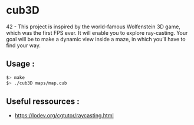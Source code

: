 # cub3D

42 - This project is inspired by the world-famous Wolfenstein 3D game, which was the first FPS ever. It will enable you to explore ray-casting. Your goal will be to make a dynamic view inside a maze, in which you’ll have to find your way.

## Usage :
```bash
$> make
$> ./cub3D maps/map.cub
```

## Useful ressources :
- https://lodev.org/cgtutor/raycasting.html
